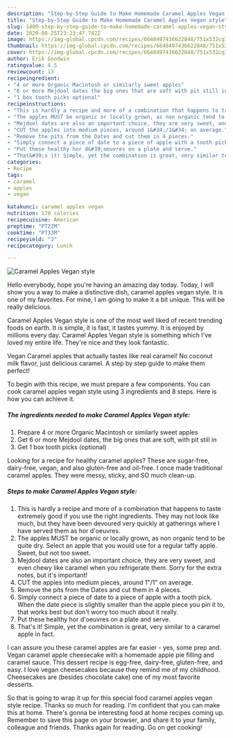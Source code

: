 ```yaml
---
description: "Step-by-Step Guide to Make Homemade Caramel Apples Vegan style"
title: "Step-by-Step Guide to Make Homemade Caramel Apples Vegan style"
slug: 1400-step-by-step-guide-to-make-homemade-caramel-apples-vegan-style
date: 2020-08-25T23:23:47.742Z
image: https://img-global.cpcdn.com/recipes/6648497436622848/751x532cq70/caramel-apples-vegan-style-recipe-main-photo.jpg
thumbnail: https://img-global.cpcdn.com/recipes/6648497436622848/751x532cq70/caramel-apples-vegan-style-recipe-main-photo.jpg
cover: https://img-global.cpcdn.com/recipes/6648497436622848/751x532cq70/caramel-apples-vegan-style-recipe-main-photo.jpg
author: Erik Goodwin
ratingvalue: 4.5
reviewcount: 13
recipeingredient:
- "4 or more Organic Macintosh or similarly sweet apples"
- "6 or more Mejdool dates the big ones that are soft with pit still in"
- "1 box tooth picks optional"
recipeinstructions:
- "This is hardly a recipe and more of a combination that happens to taste extremely good if you use the right ingredients. They may not look like much, but they have been devoured very quickly at gatherings where I have served them as hor d&#39;oeuvres."
- "The apples MUST be organic or locally grown, as non organic tend to be quite dry. Select an apple that you would use for a regular taffy apple. Sweet, but not too sweet."
- "Mejdool dates are also an important choice, they are very sweet, and even chewy like caramel when you refrigerate them. Sorry for the extra notes, but it&#39;s important!"
- "CUT the apples into medium pieces, around 1&#34;/1&#34; on average."
- "Remove the pits from the Dates and cut them in 4 pieces."
- "Simply connect a piece of date to a piece of apple with a tooth pick. When the date piece is slightly smaller than the apple piece you pin it to, that works best but don&#39;t worry too much about it really."
- "Put these healthy hor d&#39;oeuvres on a plate and serve."
- "That&#39;s it! Simple, yet the combination is great, very similar to a caramel apple in fact."
categories:
- Recipe
tags:
- caramel
- apples
- vegan

katakunci: caramel apples vegan 
nutrition: 170 calories
recipecuisine: American
preptime: "PT22M"
cooktime: "PT33M"
recipeyield: "3"
recipecategory: Lunch

---
```



![Caramel Apples Vegan style](https://img-global.cpcdn.com/recipes/6648497436622848/751x532cq70/caramel-apples-vegan-style-recipe-main-photo.jpg)

Hello everybody, hope you're having an amazing day today. Today, I will show you a way to make a distinctive dish, caramel apples vegan style. It is one of my favorites. For mine, I am going to make it a bit unique. This will be really delicious.

Caramel Apples Vegan style is one of the most well liked of recent trending foods on earth. It is simple, it is fast, it tastes yummy. It is enjoyed by millions every day. Caramel Apples Vegan style is something which I've loved my entire life. They're nice and they look fantastic.

Vegan Caramel apples that actually tastes like real caramel! No coconut milk flavor, just delicious caramel. A step by step guide to make them perfect!


To begin with this recipe, we must prepare a few components. You can cook caramel apples vegan style using 3 ingredients and 8 steps. Here is how you can achieve it.

<!--inarticleads1-->

##### The ingredients needed to make Caramel Apples Vegan style:

1. Prepare 4 or more Organic Macintosh or similarly sweet apples
1. Get 6 or more Mejdool dates, the big ones that are soft, with pit still in
1. Get 1 box tooth picks (optional)


Looking for a recipe for healthy caramel apples? These are sugar-free, dairy-free, vegan, and also gluten-free and oil-free. I once made traditional caramel apples. They were messy, sticky, and SO much clean-up. 

<!--inarticleads2-->

##### Steps to make Caramel Apples Vegan style:

1. This is hardly a recipe and more of a combination that happens to taste extremely good if you use the right ingredients. They may not look like much, but they have been devoured very quickly at gatherings where I have served them as hor d&#39;oeuvres.
1. The apples MUST be organic or locally grown, as non organic tend to be quite dry. Select an apple that you would use for a regular taffy apple. Sweet, but not too sweet.
1. Mejdool dates are also an important choice, they are very sweet, and even chewy like caramel when you refrigerate them. Sorry for the extra notes, but it&#39;s important!
1. CUT the apples into medium pieces, around 1&#34;/1&#34; on average.
1. Remove the pits from the Dates and cut them in 4 pieces.
1. Simply connect a piece of date to a piece of apple with a tooth pick. When the date piece is slightly smaller than the apple piece you pin it to, that works best but don&#39;t worry too much about it really.
1. Put these healthy hor d&#39;oeuvres on a plate and serve.
1. That&#39;s it! Simple, yet the combination is great, very similar to a caramel apple in fact.


I can assure you these caramel apples are far easier - yes, some prep and. Vegan caramel apple cheesecake with a homemade apple pie filling and caramel sauce. This dessert recipe is egg-free, dairy-free, gluten-free, and easy. I love vegan cheesecakes because they remind me of my childhood. Cheesecakes are (besides chocolate cake) one of my most favorite desserts. 

So that is going to wrap it up for this special food caramel apples vegan style recipe. Thanks so much for reading. I'm confident that you can make this at home. There's gonna be interesting food at home recipes coming up. Remember to save this page on your browser, and share it to your family, colleague and friends. Thanks again for reading. Go on get cooking!
